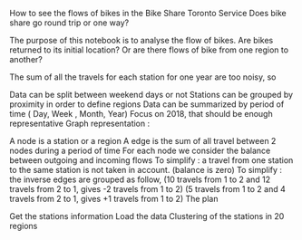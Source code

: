 How to see the flows of bikes in the Bike Share Toronto Service
Does bike share go round trip or one way?

The purpose of this notebook is to analyse the flow of bikes. Are bikes returned to its initial location? Or are there flows of bike from one region to another?

The sum of all the travels for each station for one year are too noisy, so

Data can be split between weekend days or not
Stations can be grouped by proximity in order to define regions
Data can be summarized by period of time ( Day, Week , Month, Year)
Focus on 2018, that should be enough representative
Graph representation :

A node is a station or a region
A edge is the sum of all travel between 2 nodes during a period of time
For each node we consider the balance between outgoing and incoming flows
To simplify : a travel from one station to the same station is not taken in account. (balance is zero)
To simplify : the inverse edges are grouped as follow, (10 travels from 1 to 2 and 12 travels from 2 to 1, gives -2 travels from 1 to 2) (5 travels from 1 to 2 and 4 travels from 2 to 1, gives +1 travels from 1 to 2)
The plan

Get the stations information
Load the data
Clustering of the stations in 20 regions
